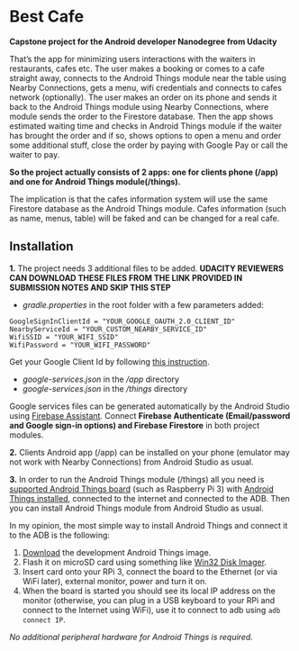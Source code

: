 # Best Cafe
**Capstone project for the Android developer Nanodegree from Udacity**

That’s the app for minimizing users interactions with the waiters in restaurants, cafes etc. The user makes a booking or comes to a cafe straight away, connects to the Android Things module near the table using Nearby Connections, gets a menu, wifi credentials and connects to cafes network (optionally). The user makes an order on its phone and sends it back to the Android Things module using Nearby Connections, where module sends the order to the Firestore database. Then the app shows estimated waiting time and checks in Android Things module if the waiter has brought the order and if so, shows options to open a menu and order some additional stuff, close the order by paying with Google Pay or call the waiter to pay.

**So the project actually consists of 2 apps: one for clients phone (/app) and one for Android Things module(/things).**

The implication is that the cafes information system will use the same Firestore database as the Android Things module. Cafes information (such as name, menus, table) will be faked and can be changed for a real cafe.

## Installation
**1.** The project needs 3 additional files to be added. **UDACITY REVIEWERS CAN DOWNLOAD THESE FILES FROM THE LINK PROVIDED IN SUBMISSION NOTES AND SKIP THIS STEP**

- *gradle.properties* in the root folder with a few parameters added:

```
GoogleSignInClientId = "YOUR_GOOGLE_OAUTH_2.0_CLIENT_ID"
NearbyServiceId = "YOUR_CUSTOM_NEARBY_SERVICE_ID"
WifiSSID = "YOUR_WIFI_SSID"
WifiPassword = "YOUR_WIFI_PASSWORD"
````
Get your Google Client Id by following [this instruction](https://developers.google.com/identity/sign-in/android/start-integrating#get_your_backend_servers_oauth_20_client_id).

- *google-services.json* in the */app* directory 
- *google-services.json* in the */things* directory

Google services files can be generated automatically by the Android Studio using [Firebase Assistant](https://developer.android.com/studio/write/firebase). Connect **Firebase Authenticate (Email/password and Google sign-in options) and Firebase Firestore** in both project modules. 

**2.** Clients Android app (/app) can be installed on your phone (emulator may not work with Nearby Connections) from Android Studio as usual. 

**3.** In order to run the Android Things module (/things) all you need is [supported Android Things board](https://developer.android.com/things/hardware/) (such as Raspberry Pi 3) with [Android Things installed](https://developer.android.com/things/console/create), connected to the internet and connected to the ADB. Then you can install Android Things module from Android Studio as usual.

In my opinion, the most simple way to install Android Things and connect it to the ADB is the following:
1. [Download](https://drive.google.com/open?id=10TDUoX0KdRSfZEpDlnBW6mkcnlljEGyz) the development Android Things image.
2. Flash it on microSD card using something like [Win32 Disk Imager](https://sourceforge.net/projects/win32diskimager/).
3. Insert card onto your RPi 3, connect the board to the Ethernet (or via WiFi later), external monitor, power and turn it on.
4. When the board is started you should see its local IP address on the monitor (otherwise, you can plug in a USB keyboard to your RPi and connect to the Internet using WiFi), use it to connect to adb using `adb connect IP`.

*No additional peripheral hardware for Android Things is required.*
